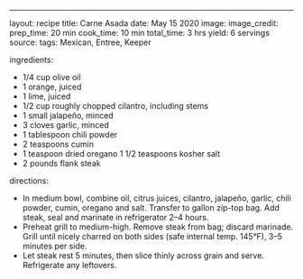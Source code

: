 ---

layout: recipe
title: Carne Asada
date: May 15 2020
image:
image_credit:
prep_time: 20 min
cook_time: 10 min
total_time: 3 hrs
yield: 6 servings
source:
tags: Mexican, Entree, Keeper

ingredients:
- 1/4 cup olive oil
- 1 orange, juiced
- 1 lime, juiced
- 1/2 cup roughly chopped cilantro, including stems
- 1 small jalapeño, minced
- 3 cloves garlic, minced
- 1 tablespoon chili powder
- 2 teaspoons cumin
- 1 teaspoon dried oregano
 1 1/2 teaspoons kosher salt
- 2 pounds flank steak

directions:
- In medium bowl, combine oil, citrus juices, cilantro, jalapeño, garlic, chili powder, cumin, oregano and salt. Transfer to gallon zip-top bag. Add steak, seal and marinate in refrigerator 2–4 hours.
- Preheat grill to medium-high. Remove steak from bag; discard marinade. Grill until nicely charred on both sides (safe internal temp. 145°F), 3–5 minutes per side.
- Let steak rest 5 minutes, then slice thinly across grain and serve. Refrigerate any leftovers.
